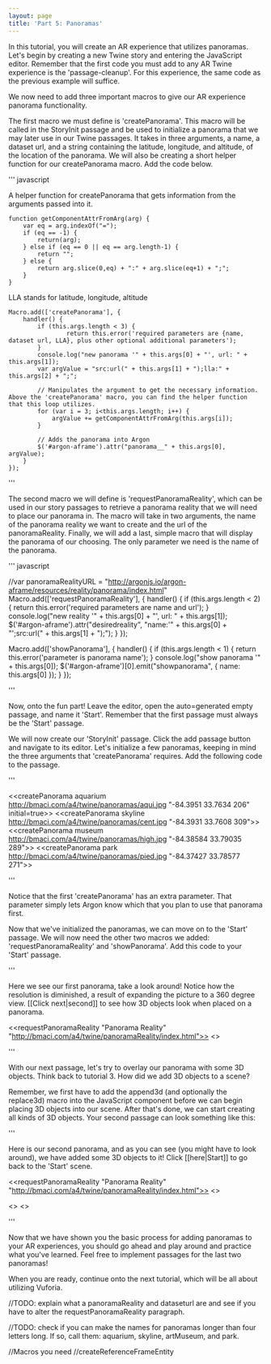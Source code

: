 ```yaml
---
layout: page
title: 'Part 5: Panoramas'
---
```


In this tutorial, you will create an AR experience that utilizes panoramas. Let's begin by creating a new Twine story and entering the JavaScript editor. Remember that the first code you must add to any AR Twine experience is the 'passage-cleanup'. For this experience, the same code as the previous example will suffice.

We now need to add three important macros to give our AR experience panorama functionality.

The first macro we must define is 'createPanorama'. This macro will be called in the StoryInit passage and be used to initialize a panorama that we may later use in our Twine passages. It takes in three arguments, a name, a dataset url, and a string containing the latitude, longitude, and altitude, of the location of the panorama. We will also be creating a short helper function for our createPanorama macro. Add the code below.

''' javascript

A helper function for createPanorama that gets information from the arguments passed into it.

    function getComponentAttrFromArg(arg) {
        var eq = arg.indexOf("=");
        if (eq == -1) {
            return(arg);
        } else if (eq == 0 || eq == arg.length-1) {
            return "";
        } else {
            return arg.slice(0,eq) + ":" + arg.slice(eq+1) + ";";
        }
    }

LLA stands for latitude, longitude, altitude

    Macro.add(['createPanorama'], {
        handler() {
            if (this.args.length < 3) {
                    return this.error('required parameters are {name, dataset url, LLA}, plus other optional additional parameters');
            }
            console.log("new panorama '" + this.args[0] + "', url: " + this.args[1]);
            var argValue = "src:url(" + this.args[1] + ");lla:" + this.args[2] + ";";

            // Manipulates the argument to get the necessary information. Above the 'createPanorama' macro, you can find the helper function that this loop utilizes.
            for (var i = 3; i<this.args.length; i++) {
                argValue += getComponentAttrFromArg(this.args[i]);
            }

            // Adds the panorama into Argon
            $('#argon-aframe').attr("panorama__" + this.args[0], argValue);
        }
    });

'''

The second macro we will define is 'requestPanoramaReality', which can be used in our story passages to retrieve a panorama reality that we will need to place our panorama in. The macro will take in two arguments, the name of the panorama reality we want to create and the url of the panoramaReality. Finally, we will add a last, simple macro that will display the panorama of our choosing. The only parameter we need is the name of the panorama.

''' javascript

//var panoramaRealityURL = "http://argonjs.io/argon-aframe/resources/reality/panorama/index.html"
Macro.add(['requestPanoramaReality'], {
    handler() {
        if (this.args.length < 2) {
            return this.error('required parameters are name and url');
        }
        console.log("new reality '" + this.args[0] + "', url: " + this.args[1]);
        $('#argon-aframe').attr("desiredreality", "name:'" + this.args[0] + "';src:url(" + this.args[1] + ");");
    }
});


Macro.add(['showPanorama'], {
    handler() {
        if (this.args.length < 1) {
            return this.error('parameter is panorama name');
        }
        console.log("show panorama '" + this.args[0]);
        $('#argon-aframe')[0].emit("showpanorama", { name: this.args[0] });
    }
});

'''

Now, onto the fun part! Leave the editor, open the auto=generated empty passage, and name it 'Start'. Remember that the first passage must always be the 'Start' passage.

We will now create our 'StoryInit' passage. Click the add passage button and navigate to its editor. Let's initialize a few panoramas, keeping in mind the three arguments that 'createPanorama' requires. Add the following code to the passage.

'''

<<createPanorama aquarium http://bmaci.com/a4/twine/panoramas/aqui.jpg "-84.3951 33.7634 206" initial=true>>
<<createPanorama skyline http://bmaci.com/a4/twine/panoramas/cent.jpg "-84.3931 33.7608 309">>
<<createPanorama museum http://bmaci.com/a4/twine/panoramas/high.jpg "-84.38584 33.79035 289">>
<<createPanorama park http://bmaci.com/a4/twine/panoramas/pied.jpg "-84.37427 33.78577 271">>

'''

Notice that the first 'createPanorama' has an extra parameter. That parameter simply lets Argon know which that you plan to use that panorama first.

Now that we've initialized the panoramas, we can move on to the 'Start' passage. We will now need the other two macros we added: 'requestPanoramaReality' and 'showPanorama'. Add this code to your 'Start' passage.

'''

Here we see our first panorama, take a look around! Notice how the resolution is diminished, a result of expanding the picture to a 360 degree view. [[Click next|second]] to see how 3D objects look when placed on a panorama.

<<requestPanoramaReality "Panorama Reality" "http://bmaci.com/a4/twine/panoramaReality/index.html">>
<<showPanorama aquarium>>


'''

With our next passage, let's try to overlay our panorama with some 3D objects. Think back to tutorial 3. How did we add 3D objects to a scene?

Remember, we first have to add the append3d (and optionally the replace3d) macro into the JavaScript component before we can begin placing 3D objects into our scene. After that's done, we can start creating all kinds of 3D objects. Your second passage can look something like this:

'''

Here is our second panorama, and as you can see (you might have to look around), we have added some 3D objects to it! Click [[here|Start]] to go back to the 'Start' scene.

<<requestPanoramaReality "Panorama Reality" "http://bmaci.com/a4/twine/panoramaReality/index.html">>
<<showPanorama skyline>>

<<append3d story sphere-and-box>>
<a-sphere position="0 1.25 -5" radius="1.25" color="pink" ></a-sphere><a-box id="bluebox" position="5 0.5 -5" rotation="0 45 0" width="1" height="1" depth="1"  color="blue"></a-box>
<</append3d>>

'''

Now that we have shown you the basic process for adding panoramas to your AR experiences, you should go ahead and play around and practice what you've learned. Feel free to implement passages for the last two panoramas!

When you are ready, continue onto the next tutorial, which will be all about utilizing Vuforia.



//TODO: explain what a panoramaReality and dataseturl are and see if you have to alter the requestPanoramaReality paragraph.

//TODO: check if you can make the names for panoramas longer than four letters long. If so, call them: aquarium, skyline, artMuseum, and park.

//Macros you need
//createReferenceFrameEntity